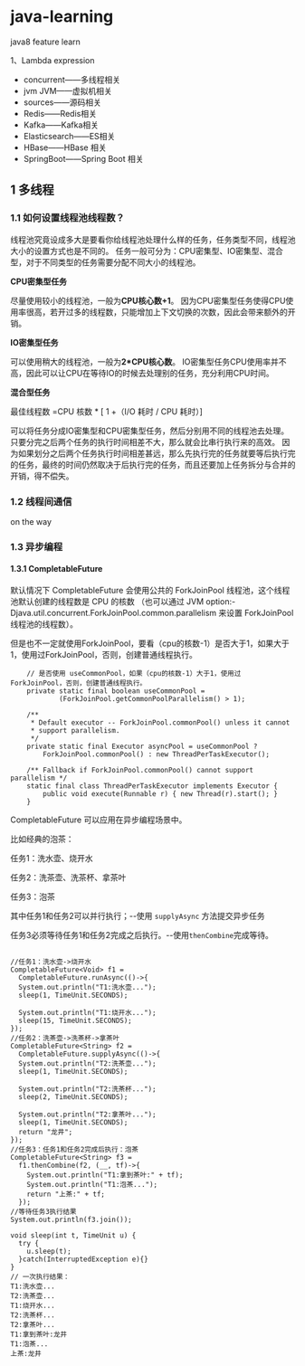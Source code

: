 # java-learning

java8 feature learn

1、Lambda expression

- concurrent——多线程相关
- jvm JVM——虚拟机相关
- sources——源码相关
- Redis——Redis相关
- Kafka——Kafka相关
- Elasticsearch——ES相关
- HBase——HBase 相关
- SpringBoot——Spring Boot 相关

## 1 多线程

### 1.1 如何设置线程池线程数？

线程池究竟设成多大是要看你给线程池处理什么样的任务，任务类型不同，线程池大小的设置方式也是不同的。
任务一般可分为：CPU密集型、IO密集型、混合型，对于不同类型的任务需要分配不同大小的线程池。

**CPU密集型任务**

尽量使用较小的线程池，一般为**CPU核心数+1**。
因为CPU密集型任务使得CPU使用率很高，若开过多的线程数，只能增加上下文切换的次数，因此会带来额外的开销。

**IO密集型任务**

可以使用稍大的线程池，一般为**2\*CPU核心数**。
IO密集型任务CPU使用率并不高，因此可以让CPU在等待IO的时候去处理别的任务，充分利用CPU时间。

**混合型任务**

最佳线程数 =CPU 核数 * [ 1 +（I/O 耗时 / CPU 耗时）]

可以将任务分成IO密集型和CPU密集型任务，然后分别用不同的线程池去处理。
只要分完之后两个任务的执行时间相差不大，那么就会比串行执行来的高效。
因为如果划分之后两个任务执行时间相差甚远，那么先执行完的任务就要等后执行完的任务，最终的时间仍然取决于后执行完的任务，而且还要加上任务拆分与合并的开销，得不偿失。

### 1.2 线程间通信

on the way

### 1.3 异步编程

#### 1.3.1 CompletableFuture

默认情况下 CompletableFuture 会使用公共的 ForkJoinPool 线程池，这个线程池默认创建的线程数是 CPU 的核数
（也可以通过 JVM option:-Djava.util.concurrent.ForkJoinPool.common.parallelism 来设置 ForkJoinPool 线程池的线程数）。

但是也不一定就使用ForkJoinPool，要看（cpu的核数-1）是否大于1，如果大于1，使用过ForkJoinPool，否则，创建普通线程执行。


```
    // 是否使用 useCommonPool，如果（cpu的核数-1）大于1，使用过ForkJoinPool，否则，创建普通线程执行。
    private static final boolean useCommonPool =
            (ForkJoinPool.getCommonPoolParallelism() > 1);

    /**
     * Default executor -- ForkJoinPool.commonPool() unless it cannot
     * support parallelism.
     */
    private static final Executor asyncPool = useCommonPool ?
        ForkJoinPool.commonPool() : new ThreadPerTaskExecutor();
    
    /** Fallback if ForkJoinPool.commonPool() cannot support parallelism */
    static final class ThreadPerTaskExecutor implements Executor {
        public void execute(Runnable r) { new Thread(r).start(); }
    }
```

CompletableFuture 可以应用在异步编程场景中。

比如经典的泡茶：

任务1：洗水壶、烧开水

任务2：洗茶壶、洗茶杯、拿茶叶

任务3：泡茶

其中任务1和任务2可以并行执行；--使用 `supplyAsync` 方法提交异步任务

任务3必须等待任务1和任务2完成之后执行。--使用`thenCombine`完成等待。

```

//任务1：洗水壶->烧开水
CompletableFuture<Void> f1 = 
  CompletableFuture.runAsync(()->{
  System.out.println("T1:洗水壶...");
  sleep(1, TimeUnit.SECONDS);

  System.out.println("T1:烧开水...");
  sleep(15, TimeUnit.SECONDS);
});
//任务2：洗茶壶->洗茶杯->拿茶叶
CompletableFuture<String> f2 = 
  CompletableFuture.supplyAsync(()->{
  System.out.println("T2:洗茶壶...");
  sleep(1, TimeUnit.SECONDS);

  System.out.println("T2:洗茶杯...");
  sleep(2, TimeUnit.SECONDS);

  System.out.println("T2:拿茶叶...");
  sleep(1, TimeUnit.SECONDS);
  return "龙井";
});
//任务3：任务1和任务2完成后执行：泡茶
CompletableFuture<String> f3 = 
  f1.thenCombine(f2, (__, tf)->{
    System.out.println("T1:拿到茶叶:" + tf);
    System.out.println("T1:泡茶...");
    return "上茶:" + tf;
  });
//等待任务3执行结果
System.out.println(f3.join());

void sleep(int t, TimeUnit u) {
  try {
    u.sleep(t);
  }catch(InterruptedException e){}
}
// 一次执行结果：
T1:洗水壶...
T2:洗茶壶...
T1:烧开水...
T2:洗茶杯...
T2:拿茶叶...
T1:拿到茶叶:龙井
T1:泡茶...
上茶:龙井
```
